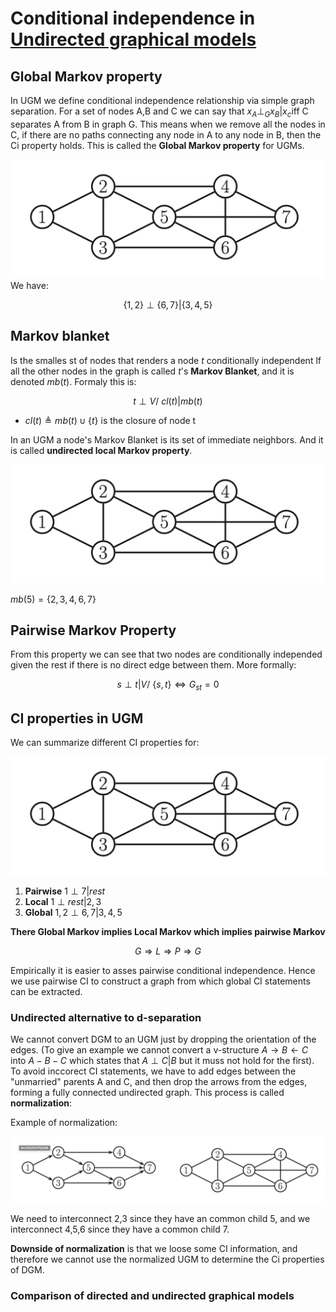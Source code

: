 # Conditional independence in [Undirected graphical models](markov_random_fields.md)

## Global Markov property

In UGM we define conditional independence relationship via simple graph separation. For a set of nodes A,B and C we can say that $x_A \perp_G x_B | x_c​$ iff C separates A from B in graph G.  This means when we remove all the nodes in C, if there are no paths connecting any node in A to any node in B, then the Ci property holds. This is called the **Global Markov property** for UGMs.

![](../.images/machine_learning/markov_random_field_example.png)
We have:

$$\{  1,2 \} \perp \{ 6,7 \} | \{3, 4, 5 \}$$ 

## Markov blanket

Is the smalles st of nodes that renders a node $t​$ conditionally independent lf all the other nodes in the graph is called $t​$'s **Markov Blanket**, and it is denoted $mb(t)​$. Formaly this is:

$$ t \perp V /\ cl(t)| mb(t) $$

* $cl(t) \triangleq mb(t) \cup \{t \}$ is the closure of node t

In an UGM a node's Markov Blanket is its set of immediate neighbors. And it is called **undirected local Markov property**. 

![](../.images/machine_learning/markov_random_field_example.png)

$mb(5) = \{2,3,4,6,7 \}​$

## Pairwise Markov Property

From this property we can see that two nodes are conditionally independed given the rest if there is no direct edge between them.  More formally:

$$ s \perp t | V /\ \{ s,t \} \iff G_{st} = 0 $$

## CI properties in UGM

We can summarize different CI properties for:

![](../.images/machine_learning/markov_random_field_example.png)

1. **Pairwise** $1 \perp 7 | rest$
2. **Local** $1 \perp rest | 2, 3$
3. **Global** $1,2 \perp 6,7 | 3,4,5$

**There Global Markov implies Local Markov which implies pairwise Markov**

$$
G \Rightarrow L \Rightarrow P \Rightarrow G
$$

Empirically it is easier to asses pairwise conditional independence. Hence we use pairwise CI to construct a graph from which global CI statements can be extracted. 

### Undirected alternative to d-separation

We cannot convert DGM to an UGM just by dropping the orientation of the edges. (To give an example we cannot convert a v-structure $A \rightarrow B \leftarrow C$ into $A-B-C$ which states that $A \perp C | B$ but it muss not hold for the first). To avoid inccorect CI statements, we have to add edges between the "unmarried" parents A and C, and then drop the arrows from the edges, forming a fully connected undirected graph. This process is called **normalization**:

Example of normalization:

![](../.images/machine_learning/ugm_normalization.png)

We need to interconnect 2,3 since they have an common child 5, and we interconnect 4,5,6 since they have a common child 7. 

**Downside of normalization** is that we loose some CI information, and therefore we cannot use the normalized UGM to determine the Ci properties of DGM. 


### Comparison of directed and undirected graphical models